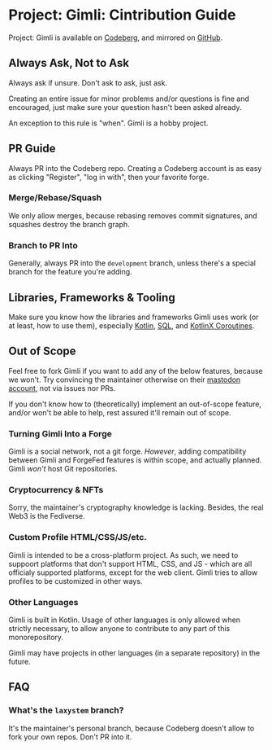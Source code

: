 # Project: Gimli: Cintribution Guide

Project: Gimli is available on [Codeberg](https://Codeberg.org/Laxystem/Gimli), and mirrored on [GitHub](https://GitHub.com/Laxystem/Gimli).

## Always Ask, Not to Ask

Always ask if unsure. Don't ask to ask, just ask.

Creating an entire issue for minor problems and/or questions is fine and encouraged, just make sure your question hasn't been asked already.

An exception to this rule is "when". Gimli is a hobby project.

## PR Guide

Always PR into the Codeberg repo. Creating a Codeberg account is as easy as clicking "Register", "log in with", then your favorite forge.

### Merge/Rebase/Squash

We only allow merges, because rebasing removes commit signatures, and squashes destroy the branch graph.

### Branch to PR Into

Generally, always PR into the `development` branch, unless there's a special branch for the feature you're adding.

## Libraries, Frameworks & Tooling

Make sure you know how the libraries and frameworks Gimli uses work (or at least, how to use them), especially [Kotlin](https://kotlinlang.org/docs), [SQL](https://postgresql.org/docs), and [KotlinX Coroutines](https://kotlinlang.org/docs/coroutines-guide.html).

## Out of Scope

Feel free to fork Gimli if you want to add any of the below features, because we won't. Try convincing the maintainer otherwise on their [mastodon account](https://tech.lgbt/@laxla), not via issues nor PRs. 

If you don't know how to (theoretically) implement an out-of-scope feature, and/or won't be able to help, rest assured it'll remain out of scope.


### Turning Gimli Into a Forge

Gimli is a social network, not a git forge. *However*, adding compatibility between Gimli and ForgeFed features is within scope, and actually planned. Gimli *won't* host Git repositories.

### Cryptocurrency & NFTs

Sorry, the maintainer's cryptography knowledge is lacking. Besides, the real Web3 is the Fediverse.

### Custom Profile HTML/CSS/JS/etc.

Gimli is intended to be a cross-platform project. As such, we need to suppoort platforms that don't support HTML, CSS, and JS - which are all officialy supported platforms, except for the web client. Gimli tries to allow profiles to be customized in other ways.

### Other Languages

Gimli is built in Kotlin. Usage of other languages is only allowed when strictly necessary, to allow anyone to contribute to any part of this monorepository.

Gimli may have projects in other languages (in a separate repository) in the future.

## FAQ
### What's the `laxystem` branch?
It's the maintainer's personal branch, because Codeberg doesn't  allow to fork your own repos. Don't PR into it.

